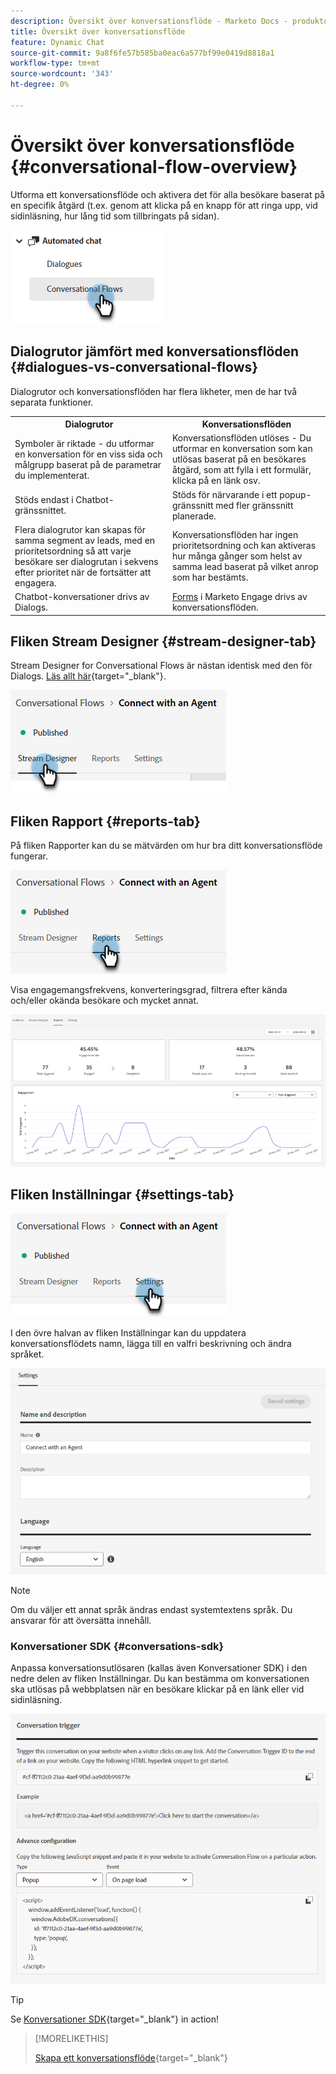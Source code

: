 ```yaml
---
description: Översikt över konversationsflöde - Marketo Docs - produktdokumentation
title: Översikt över konversationsflöde
feature: Dynamic Chat
source-git-commit: 9a8f6fe57b585ba0eac6a577bf99e0419d8818a1
workflow-type: tm+mt
source-wordcount: '343'
ht-degree: 0%

---
```


# Översikt över konversationsflöde {#conversational-flow-overview}

Utforma ett konversationsflöde och aktivera det för alla besökare baserat på en specifik åtgärd (t.ex. genom att klicka på en knapp för att ringa upp, vid sidinläsning, hur lång tid som tillbringats på sidan).

![](assets/conversational-flow-overview-1.png)

## Dialogrutor jämfört med konversationsflöden {#dialogues-vs-conversational-flows}

Dialogrutor och konversationsflöden har flera likheter, men de har två separata funktioner.

<table> 
 <tbody> 
  <tr> 
   <th style="width:50%">Dialogrutor</th> 
   <th style="width:50%">Konversationsflöden</th>
  </tr> 
  <tr> 
   <td>Symboler är riktade - du utformar en konversation för en viss sida och målgrupp baserat på de parametrar du implementerat.</td> 
   <td>Konversationsflöden utlöses - Du utformar en konversation som kan utlösas baserat på en besökares åtgärd, som att fylla i ett formulär, klicka på en länk osv.</td>
  </tr>
   <tr> 
   <td>Stöds endast i Chatbot-gränssnittet.</td> 
   <td>Stöds för närvarande i ett popup-gränssnitt med fler gränssnitt planerade.</td>
  </tr>
  </tr>
   <tr> 
   <td>Flera dialogrutor kan skapas för samma segment av leads, med en prioritetsordning så att varje besökare ser dialogrutan i sekvens efter prioritet när de fortsätter att engagera.</td> 
   <td>Konversationsflöden har ingen prioritetsordning och kan aktiveras hur många gånger som helst av samma lead baserat på vilket anrop som har bestämts.</td>
  </tr>
  <tr>
   <td>Chatbot-konversationer drivs av Dialogs.</td>
   <td><a href="/help/marketo/product-docs/demand-generation/dynamic-chat/automated-chat/conversational-flow-settings-for-marketo-engage-forms.md" target="_blank">Forms</a> i Marketo Engage drivs av konversationsflöden.</td>
  </tr>
 </tbody> 
</table>

## Fliken Stream Designer {#stream-designer-tab}

Stream Designer for Conversational Flows är nästan identisk med den för Dialogs. [Läs allt här](/help/marketo/product-docs/demand-generation/dynamic-chat/automated-chat/stream-designer.md){target="_blank"}.

![](assets/conversational-flow-overview-2.png)

## Fliken Rapport {#reports-tab}

På fliken Rapporter kan du se mätvärden om hur bra ditt konversationsflöde fungerar.

![](assets/conversational-flow-overview-3.png)

Visa engagemangsfrekvens, konverteringsgrad, filtrera efter kända och/eller okända besökare och mycket annat.

![](assets/conversational-flow-overview-4.png)

## Fliken Inställningar {#settings-tab}

![](assets/conversational-flow-overview-5.png)

I den övre halvan av fliken Inställningar kan du uppdatera konversationsflödets namn, lägga till en valfri beskrivning och ändra språket.

![](assets/conversational-flow-overview-6.png)

>[!NOTE]
>
>Om du väljer ett annat språk ändras endast systemtextens språk. Du ansvarar för att översätta innehåll.

### Konversationer SDK {#conversations-sdk}

Anpassa konversationsutlösaren (kallas även Konversationer SDK) i den nedre delen av fliken Inställningar. Du kan bestämma om konversationen ska utlösas på webbplatsen när en besökare klickar på en länk eller vid sidinläsning.

![](assets/conversational-flow-overview-7.png)

>[!TIP]
>
>Se [Konversationer SDK](https://experienceleague.adobe.com/tools/marketo-dynamic-chatbot/conversations-sdk/){target="_blank"} in action!

>[!MORELIKETHIS]
>
>[Skapa ett konversationsflöde](/help/marketo/product-docs/demand-generation/dynamic-chat/automated-chat/create-a-conversational-flow.md){target="_blank"}
